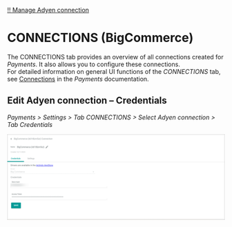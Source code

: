 [!! Manage Adyen connection](../Integration/01_ManageAdyenConnection.md)


# CONNECTIONS (BigCommerce)

The CONNECTIONS tab provides an overview of all connections created for *Payments*. It also allows you to configure these connections.   
For detailed information on general UI functions of the *CONNECTIONS* tab, see [Connections](../../Payments/UserInterface/08a_Connections.md) in the *Payments* documentation.


## Edit Adyen connection &ndash; Credentials

*Payments > Settings > Tab CONNECTIONS > Select Adyen connection > Tab Credentials*

![Edit BigCommerce credentials](../../Assets/Screenshots/Channels/Settings/Connections/BigCommerce/EditConnectionCredentials.png "[Edit BigCommerce credentials]")

